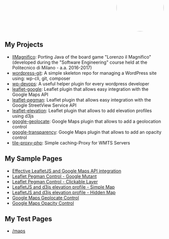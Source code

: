 <p align="right" style="margin-top: -70px; text-align: right;">
  <a href="https://github.com/Raruto">
    <img style="border-radius:50%;" src="https://avatars.githubusercontent.com/u/9614886?s=400" height="150" />
  </a>
</p>
<p align="center" style="display:none;">
  <a href="https://raruto.github.io/">View at raruto.github.io</a>
 </p>

## My Projects
- [IlMagnifico](https://raruto.github.io/IlMagnifico): Porting Java of the board game "Lorenzo il Magnifico" (developed during the "Software Engineering" course held at the Politecnico di Milano - a.a. 2016-2017)
- [wordpress-git](https://raruto.github.io/wordpress-git): A simple skeleton repo for managing a WordPress site using: wp-cli, git, composer
- [wp-devops](https://raruto.github.io/wp-devops): A useful helper plugin for every wordpress developer
- [leaflet-google](https://raruto.github.io/leaflet-google): Leaflet plugin that allows easy integration with the Google Maps API
- [leaflet-pegman](https://raruto.github.io/leaflet-pegman): Leaflet plugin that allows easy integration with the Google StreetView Service API
- [leaflet-elevation](https://raruto.github.io/leaflet-elevation): Leaflet plugin that allows to add elevation profiles using d3js
- [google-geolocate](https://raruto.github.io/google-geolocate): Google Maps plugin that allows to add a geolocation control
- [google-transparency](https://raruto.github.io/google-transparency): Google Maps plugin that allows to add an opacity control
- [tile-proxy-php](https://raruto.github.io/tile-proxy-php): Simple caching-Proxy for WMTS Servers

## My Sample Pages
- [Effective LeafletJS and Google Maps API integration](/examples/leaflet-google/leaflet-google.html)
- [Leaflet Pegman Control - Google Mutant](/examples/leaflet-pegman/leaflet-pegman.html)
- [Leaflet Pegman Control - Clickable Layer](/examples/leaflet-pegman/leaflet-pegman-clickableStreetViewLayer.html)
- [LeafletJS and d3js elevation profile - Simple Map](/examples/leaflet-elevation/leaflet-elevation.html)
- [LeafletJS and d3js elevation profile - Hidden Map](/examples/leaflet-elevation/leaflet-elevation_hidden-map.html)
- [Google Maps Geolocate Control](/examples/google-geolocate/google-geolocate.html)
- [Google Maps Opacity Control](/examples/google-transparency/google-transparency.html)

## My Test Pages
- [/maps](/maps)
